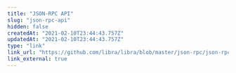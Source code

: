 ```yaml
---
title: "JSON-RPC API"
slug: "json-rpc-api"
hidden: false
createdAt: "2021-02-10T23:44:43.757Z"
updatedAt: "2021-02-10T23:44:43.757Z"
type: "link"
link_url: "https://github.com/libra/libra/blob/master/json-rpc/json-rpc-spec.md"
link_external: true
---
```

